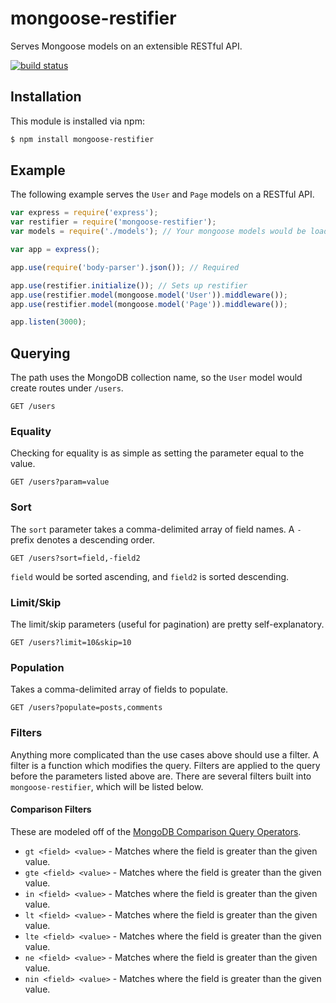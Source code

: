 # mongoose-restifier

Serves Mongoose models on an extensible RESTful API.

[![build status](https://secure.travis-ci.org/simplyianm/mongoose-restifier.png)](http://travis-ci.org/simplyianm/mongoose-restifier)

## Installation

This module is installed via npm:

```bash
$ npm install mongoose-restifier
```

## Example

The following example serves the `User` and `Page` models on a RESTful API.

```js
var express = require('express');
var restifier = require('mongoose-restifier');
var models = require('./models'); // Your mongoose models would be loaded here

var app = express();

app.use(require('body-parser').json()); // Required

app.use(restifier.initialize()); // Sets up restifier
app.use(restifier.model(mongoose.model('User')).middleware());
app.use(restifier.model(mongoose.model('Page')).middleware());

app.listen(3000);
```

## Querying

The path uses the MongoDB collection name, so the `User` model would create routes under `/users`.

```
GET /users
```

### Equality

Checking for equality is as simple as setting the parameter equal to the value.

```
GET /users?param=value
```

### Sort

The `sort` parameter takes a comma-delimited array of field names. A `-` prefix denotes a descending order.

```
GET /users?sort=field,-field2
```

`field` would be sorted ascending, and `field2` is sorted descending.

### Limit/Skip

The limit/skip parameters (useful for pagination) are pretty self-explanatory.

```
GET /users?limit=10&skip=10
```

### Population

Takes a comma-delimited array of fields to populate.

```
GET /users?populate=posts,comments
```

### Filters

Anything more complicated than the use cases above should use a filter. A filter is a function which modifies the query.
Filters are applied to the query before the parameters listed above are.
There are several filters built into `mongoose-restifier`, which will be listed below.

#### Comparison Filters
These are modeled off of the [MongoDB Comparison Query Operators](http://docs.mongodb.org/manual/reference/operator/query-comparison/).

* `gt <field> <value>` - Matches where the field is greater than the given value.
* `gte <field> <value>` - Matches where the field is greater than the given value.
* `in <field> <value>` - Matches where the field is greater than the given value.
* `lt <field> <value>` - Matches where the field is greater than the given value.
* `lte <field> <value>` - Matches where the field is greater than the given value.
* `ne <field> <value>` - Matches where the field is greater than the given value.
* `nin <field> <value>` - Matches where the field is greater than the given value.

